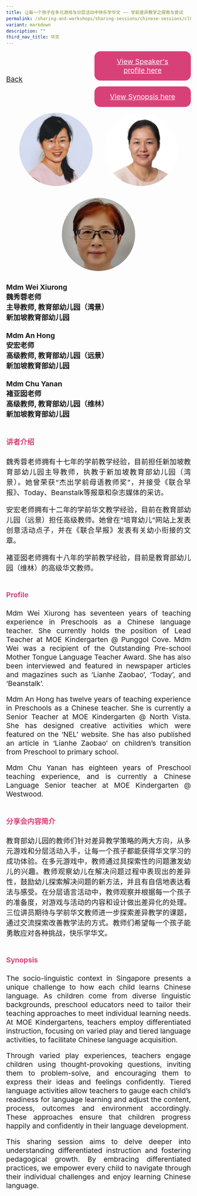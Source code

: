 ```yaml
---
title: 让每一个孩子在多元游戏与分层活动中快乐学华文 —— 学前差异教学之探索与尝试
permalink: /sharing-and-workshops/sharing-sessions/chinese-sessions/cl8/
variant: markdown
description: ""
third_nav_title: 华文
---
```

<style>
.entry-title{
  font-size: 2.25rem;
  font-weight: 700;
  margin-bottom: 2rem;
  text-align: center;
}
.entry-content p{
  text-align: justify;
}

.entry-title.supported-by{
  margin-bottom: 0;
  margin-top: 3rem;
}

.entry-content .buttons-container{
  align-items: center;
  column-gap: 1rem;
  display: flex;
  flex-wrap: wrap;
  justify-content: center;
}
.entry-content .buttons-container .btn-link{
  background-color: #7431e8;
  border-radius: 0.4rem;
  color: #fff;
  font-size: 1.5rem;
  margin-bottom: 1rem;
  padding: 15px 20px;
  text-align: center;
  text-decoration: none;
  width: 15rem;
}
.entry-content .buttons-container .btn-link:hover{
  background-color: lightgrey;
}

.entry-content.sharing-sessions{
  align-items: center;
  display: flex;
  flex-direction: column;
  row-gap: 1.5rem;
}
.entry-content.sharing-sessions .session-item{
  align-items: flex-start;
  background-color:#d84178;
  border-radius: 0.5rem;
  color: #ffffff;
  row-gap: 2rem;
  display: flex;
  font-size: 1.1rem;
  flex-direction: column;
  line-height: 1.2;
  justify-content: space-between;
  margin-bottom: 2rem;
  padding: 1rem;
  width: 100%;
}
.entry-content.sharing-sessions .session-item .lower-wrapper{
  display: flex;
  flex-direction: column;
  row-gap: 2rem;
  width: 100%;
}
.entry-content.sharing-sessions .session-item .session-link{
  border: 2px solid lightgrey;
  border-radius: 0.5rem;
  padding: 1rem;
  text-align: center;
}
.entry-content.sharing-sessions .session-item .session-link a{
  color: #ffffff;
}

.entry-content.sharing-sessions.malay-sessions .session-item{
  background-color: #a3c864;
}

.entry-content.sharing-sessions.tamil-sessions .session-item,
.entry-content.sharing-sessions.preschools-exhibitors .session-item{
  background-color: #9b4490;
}

.entry-content.sharing-sessions.english-sessions .session-item{
  background-color: #fa0;
}

.entry-content.sharing-sessions.primary-secondary-exhibitors .session-item{
  background-color: #a3c864;
}

.entry-content.sharing-sessions .session-item .session-link:hover{
  background-color: lightgrey;
}

.entry-content.sharing-session-item{
  font-size: 1.2rem;
}
.entry-content.sharing-session-item .sharing-sessions-nav{
  align-items: center;
  column-gap: 1rem;
  display: flex;
  flex-wrap: wrap;
  justify-content: space-between;
  padding-bottom: 1rem;
}
.entry-content.sharing-session-item .sharing-sessions-nav .inner-nav-wrapper{
  column-gap: 1rem;
  display: flex;
  flex: 2;
  flex-wrap: wrap;
  justify-content: flex-end;
  row-gap: 1rem;
}
.entry-content.sharing-session-item .sharing-sessions-nav .inner-nav-wrapper .nav-btn{
  background-color: #d84178;
  border-radius: 1rem;
  color: #fff;
  padding: 1rem 2rem;
  text-align: center;
  width: 100%;
}
.entry-content.sharing-session-item.malay-session .sharing-sessions-nav .inner-nav-wrapper .nav-btn{
  background-color: #a3c864;
}
.entry-content.sharing-session-item.tamil-session .sharing-sessions-nav .inner-nav-wrapper .nav-btn{
  background-color: #9b4490;
}
.entry-content.sharing-session-item.english-session .sharing-sessions-nav .inner-nav-wrapper .nav-btn{
  background-color: #fa0;
}
.entry-content.sharing-session-item .sharing-sessions-nav .inner-nav-wrapper .nav-btn:hover{
  background-color: lightgrey;
}
.entry-content.sharing-session-item .profile-photo-container{
  align-items: center;
  column-gap: 1rem;
  display: flex;
  flex-wrap: wrap;
  justify-content: space-between;
  row-gap: 1rem;
}
.entry-content.sharing-session-item .profile-photo{
  align-items: center;
  column-gap: 2rem;
  display: flex;
  flex-wrap: wrap;
  justify-content: center;
  row-gap: 2rem;
  margin-bottom: 2rem;
}
.entry-content.sharing-session-item .profile-photo img{
  border-radius: 100px;
  width: 200px;
}
.entry-content.sharing-session-item.awardee-item .profile-photo{
  width: 100%;
}
.entry-content.sharing-session-item .profile-name{
  font-weight: 700;
  margin-bottom: 3rem;
}
.entry-content.sharing-session-item h4{
  color: #d84178;
}
.entry-content.sharing-session-item.malay-session h4{
  color: #a3c864;
}
.entry-content.sharing-session-item.tamil-session h4{
  color: #9b4490;
}
.entry-content.sharing-session-item.english-session h4{
  color: #fa0;
}
.entry-content.sharing-session-item.awardee-item h3,
.entry-content.sharing-session-item.awardee-item h4{
  color: #4372d6;
}
.entry-content.sharing-session-item .section-wrapper{
  margin-bottom: 3rem;
}

.entry-content.awardees-container h4{
  font-weight: 700;
  margin-bottom: 3rem;
}
.entry-content.awardees-container a{
  text-decoration: none;
}
.entry-content.awardees-container .section-wrapper{
  margin-bottom: 10rem;
}
.entry-content.awardees-container .section-row{
  column-gap: 1rem;
  display: flex;
  flex-wrap: wrap;
  justify-content: space-around;
  row-gap: 1rem;
}
.entry-content.awardees-container .section-column{
  width: 30%;
}
.entry-content.awardees-container .awardee-wrapper{
  align-items: center;
  display: flex;
  flex-direction: column;
  justify-content: center;
  row-gap: 1rem;
}
.entry-content.awardees-container .awardee-wrapper .awardee-pic{
  width: 10rem;
}
.entry-content.awardees-container .awardee-wrapper .awardee-profile{
  color: #484848;
  text-align: center;
}
.entry-content.awardees-container .awardee-wrapper .name-english{
  font-size: 1.25rem;
  margin-bottom: 1rem;
}
.entry-content.awardees-container .awardee-wrapper .name-chinese{
  font-size: 1.25rem;
  margin-bottom: 1rem;
}

.entry-content .btntop{
  position: fixed;
  float: right;
  bottom: 20px;
  right: 80px;
  z-index: 99;
  boder: none;
  background-color: #3bb9ff;
  cursor: pointer;
  padding: 15px;
  boder-radius: 4px;
  color: #fff;
  font-weight: 600;
}

.coming-soon{
  color: #7431e8;
  font-size: 2rem;
  font-weight: 700;
  margin-top: 3rem;
  text-align: center;
}

@media all and (min-width: 40rem ){
  .entry-content.sharing-sessions{
    align-items: flex-start;
    display: flex;
    flex-direction: column;
    row-gap: 1.5rem;
  }

  
  .entry-content.sharing-sessions .session-item .lower-wrapper{
    align-items: center;
    flex-direction: row;
    justify-content: space-between;
  }

  .entry-content.sharing-session-item .sharing-sessions-nav .inner-nav-wrapper .nav-btn{
    width: 45%;
  }
}
</style>

<div class="entry-content sharing-session-item">
<div class="sharing-sessions-nav">
<a href="/sharing-and-workshops/sharing-sessions/chinese-sessions/">Back</a>
<div class="inner-nav-wrapper">
<a class="nav-btn" href="#C1">View Speaker's profile here</a>
<a class="nav-btn" href="#C2">View Synopsis here</a>
</div>
</div>

<div class="profile-photo">
<img alt="Wei Xiurong" src="/images/Sharing_sessions/wei-xiurong.jpg">
<img alt="An Hong" src="/images/Sharing_sessions/an-hong.jpg">
<img alt="Chu Yanan" src="/images/Sharing_sessions/chu-yanan.jpg">
</div>

<div class="profile-name">
Mdm Wei Xiurong<br>
魏秀蓉老师<br>
主导教师, 教育部幼儿园（湾景）<br>
新加坡教育部幼儿园<br>
<br>
Mdm An Hong<br>
安宏老师<br>
高级教师, 教育部幼儿园（远景）<br>
新加坡教育部幼儿园<br>
<br>
Mdm Chu Yanan<br>
褚亚囡老师<br>
高级教师, 教育部幼儿园（维林）<br>
新加坡教育部幼儿园
</div>

<div class="section-wrapper">
<h4 id="C1">讲者介绍</h4>
<p>
魏秀蓉老师拥有十七年的学前教学经验，目前担任新加坡教育部幼儿园主导教师，执教于新加坡教育部幼儿园（湾景）。她曾荣获“杰出学前母语教师奖”，并接受《联合早报》、Today、Beanstalk等报章和杂志媒体的采访。
</p>
<p>
安宏老师拥有十二年的学前华文教学经验，目前在教育部幼儿园（远景）担任高级教师。她曾在“培育幼儿”网站上发表创意活动点子，并在《联合早报》发表有关幼小衔接的文章。
</p>
<p>
褚亚囡老师拥有十八年的学前教学经验，目前是教育部幼儿园（维林）的高级华文教师。
</p>
</div>

<div class="section-wrapper">
<h4>Profile</h4>
<p>
Mdm Wei Xiurong has seventeen years of teaching experience in Preschools as a Chinese language teacher. She currently holds the position of Lead Teacher at MOE Kindergarten @ Punggol Cove. Mdm Wei was a recipient of the Outstanding Pre-school Mother Tongue Language Teacher Award. She has also been interviewed and featured in newspaper articles and magazines such as ‘Lianhe Zaobao’, ‘Today’, and ‘Beanstalk’.
</p>
<p>
Mdm An Hong has twelve years of teaching experience in Preschools as a Chinese teacher. She is currently a Senior Teacher at MOE Kindergarten @ North Vista. She has designed creative activities which were featured on the ‘NEL’ website. She has also published an article in ‘Lianhe Zaobao’ on children’s transition from Preschool to primary school.
</p>
<p>
Mdm Chu Yanan has eighteen years of Preschool teaching experience, and is currently a Chinese Language Senior teacher at MOE Kindergarten @ Westwood.
</p>
</div>

<div class="section-wrapper">
<h4 id="C2">分享会内容简介</h4> 
<p>
教育部幼儿园的教师们针对差异教学策略的两大方向，从多元游戏和分层活动入手，让每一个孩子都能获得华文学习的成功体验。在多元游戏中，教师通过具探索性的问题激发幼儿的兴趣。教师观察幼儿在解决问题过程中表现出的差异性，鼓励幼儿探索解决问题的新方法，并且有自信地表达看法与感受。在分层语言活动中，教师观察并根据每一个孩子的准备度，对游戏与活动的内容和设计做出差异化的处理。三位讲员期待与学前华文教师进一步探索差异教学的课题，通过交流探索改善教学法的方式。教师们希望每一个孩子能勇敢应对各种挑战，快乐学华文。
</p>
</div>

<div class="section-wrapper">
<h4>Synopsis</h4> 
<p>
The socio-linguistic context in Singapore presents a unique challenge to how each child learns Chinese language. As children come from diverse linguistic backgrounds, preschool educators need to tailor their teaching approaches to meet individual learning needs. At MOE Kindergartens, teachers employ differentiated instruction, focusing on varied play and tiered language activities, to facilitate Chinese language acquisition.
</p>
<p>
Through varied play experiences, teachers engage children using thought-provoking questions, inviting them to problem-solve, and encouraging them to express their ideas and feelings confidently. Tiered language activities allow teachers to gauge each child’s readiness for language learning and adjust the content, process, outcomes and environment accordingly. These approaches ensure that children progress happily and confidently in their language development.
</p>
<p>
This sharing session aims to delve deeper into understanding differentiated instruction and fostering pedagogical growth. By embracing differentiated practices, we empower every child to navigate through their individual  challenges and enjoy learning Chinese language.
</p>
</div>

<div class="section-wrapper">
</div>
</div>